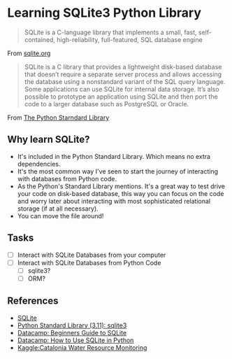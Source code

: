 # Learning SQLite3 Python Library

> SQLite is a C-language library that implements a small, fast, self-contained, high-reliability, full-featured, SQL database engine

From [sqlite.org](https://www.sqlite.org/index.html)

> SQLite is a C library that provides a lightweight disk-based database that doesn’t require a separate server process and allows accessing the database using a nonstandard variant of the SQL query language. Some applications can use SQLite for internal data storage. It’s also possible to prototype an application using SQLite and then port the code to a larger database such as PostgreSQL or Oracle.

From [The Python Starndard Library](https://docs.python.org/3/library/sqlite3.html)

## Why learn SQLite?

* It's included in the Python Standard Library. Which means no extra dependencies.
* It's the most common way I've seen to start the journey of interacting with databases from Python code.
* As the Python's Standard Library mentions. It's a great way to test drive your code on disk-based database, this way you can focus on the code and worry later about interacting with most sophisticated relational storage (if at all necessary).
* You can move the file around!

## Tasks

- [ ] Interact with SQLite Databases from your computer
- [ ] Interact with SQLite Databases from Python Code
   - [ ] sqlite3?
   - [ ] ORM?

## References

* [SQLite](https://www.sqlite.org/index.html)
* [Python Standard Library (3.11): sqlite3](https://docs.python.org/3/library/sqlite3.html)
* [Datacamp: Beginners Guide to SQLite](https://www.datacamp.com/tutorial/beginners-guide-to-sqlite)
* [Datacamp: How to Use SQLite in Python](https://www.datacamp.com/tutorial/sqlite-in-python)
* [Kaggle:Catalonia Water Resource Monitoring](https://www.kaggle.com/datasets/edomingo/catalonia-water-resource-daily-monitoring?resource=download&select=pluviometer_sensors_reads.csv)
